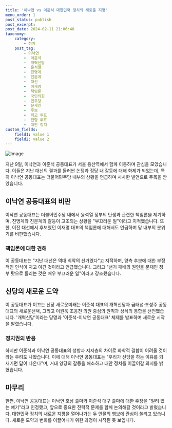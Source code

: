 ```yaml
---
title: '이낙연 vs 이준석 대한민국 정치의 새로운 지평'
menu_order: 1
post_status: publish
post_excerpt: 
post_date: 2024-02-11 21:06:48
taxonomy:
    category:
        - 정치
    post_tag:
        - 이낙연
        -  이준석
        -  개혁신당
        -  윤석열
        -  친명계
        -  친문계
        -  대선
        -  이재명
        -  책임론
        -  국민의힘
        -  민주당
        -  문재인
        -  후보
        -  회고 투표
        -  전망 투표
        -  대안 정치
custom_fields:
    field1: value 1
    field2: value 2
---
```


![Image](https://imgnews.pstatic.net/image/081/2024/02/11/0003429797_001_20240211191401171.jpg?type=w647)

지난 9일, 이낙연과 이준석 공동대표가 서울 용산역에서 함께 이동하며 관심을 모았습니다. 이들은 지난 대선의 결과를 둘러싼 논쟁과 정당 내 갈등에 대해 화제가 되었는데, 특히 이낙연 공동대표는 더불어민주당 내부의 상황을 언급하며 시사한 발언으로 주목을 받았습니다.
## 이낙연 공동대표의 비판
이낙연 공동대표는 더불어민주당 내에서 윤석열 정부의 탄생과 관련한 책임론을 제기하며, 친명계와 친문계의 갈등이 고조되는 상황을 "부끄러운 일"이라고 지적했습니다. 또한, 이전 대선에서 후보였던 이재명 대표의 책임론에 대해서도 언급하며 당 내부의 분위기를 비판했습니다.
### 책임론에 대한 견해
이 공동대표는 "지난 대선은 역대 최악의 선거였다"고 지적하며, 양측 후보에 대한 부정적인 인식이 지고 이긴 것이라고 언급했습니다. 그리고 "선거 패배의 원인을 문재인 정부 탓으로 돌리는 것은 매우 부끄러운 일"이라고 강조했습니다.
## 신당의 새로운 도약
이 공동대표가 이끄는 신당 새로운미래는 이준석 대표의 개혁신당과 금태섭·조성주 공동대표의 새로운선택, 그리고 이원욱·조응천 의원 중심의 원칙과 상식의 통합을 선언했습니다. '개혁신당'이라는 당명과 '이준석-이낙연 공동대표' 체제를 발표하며 새로운 시작을 알렸습니다.
### 정치권의 반응
하지만 이준석과 이낙연 공동대표의 성향과 지지층의 차이로 화학적 결합이 어려울 것이라는 우려도 나왔습니다. 이에 대해 이낙연 공동대표는 "우리가 신당을 하는 이유를 되새기면 답이 나온다"며, 거대 양당의 갈등을 해소하고 대안 정치를 이끌어갈 의지를 밝혔습니다.
## 마무리
한편, 이낙연 공동대표는 이낙연 호남 출마와 이준석 대구 출마에 대한 주장을 "일리 있는 얘기"라고 인정했고, 앞으로 중요한 전략적 문제를 함께 논의해갈 것이라고 밝혔습니다. 대한민국 정치의 새로운 지평을 열어나가는 두 인물의 행보에 관심이 쏠리고 있습니다. 새로운 도약과 변화를 이끌어내기 위한 과정이 시작된 듯 보입니다.
